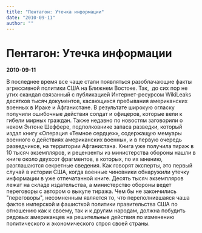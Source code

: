 ```yaml
---
title: "Пентагон: Утечка информации"
date: "2010-09-11"
author: ""
---
```


# Пентагон: Утечка информации

**2010-09-11** 

В последнее время все чаще стали появляться разоблачающие факты агрессивной политики США на Ближнем Востоке. Так,  до сих пор не утих скандал связанный с публикацией Интернет-ресурсом WikiLeaks десятков тысяч документов, касающихся пребывания американских военных в Ираке и Афганистане. В результате широкую огласку получили ошибочные действия солдат и офицеров, которые вели к гибели мирных граждан. Также недавно по новостям заговорили о неком Энтоне Шеффере, подполковнике запаса разведки, который издал книгу «Операция «Темное сердце»», содержащую мемуары военного о действиях американских военных, и в первую очередь разведчиков, на территории Афганистана. Книга уже получила тираж в 10 тысяч экземпляров, и рецензенты из министерства обороны нашли в книге около двухсот фрагментов, в которых, по их мнению, разглашаются секретные сведения. Как говорят эксперты, это первый случай в истории США, когда военные чиновники обнаружили утечку информации в уже отпечатанной книге. Десять тысяч экземпляров лежат на складе издательства, а министерство обороны ведет переговоры с автором о выкупе тиража. Чем бы не закончились "переговоры", несомненным является то, что переполнившаяся чаша фактов имперской и фашисткой политики правительства США по отношению как к своему, так и к другим народам, должна побудить рядовых американцев на решительные действия по изменению политического и экономического строя своей страны.